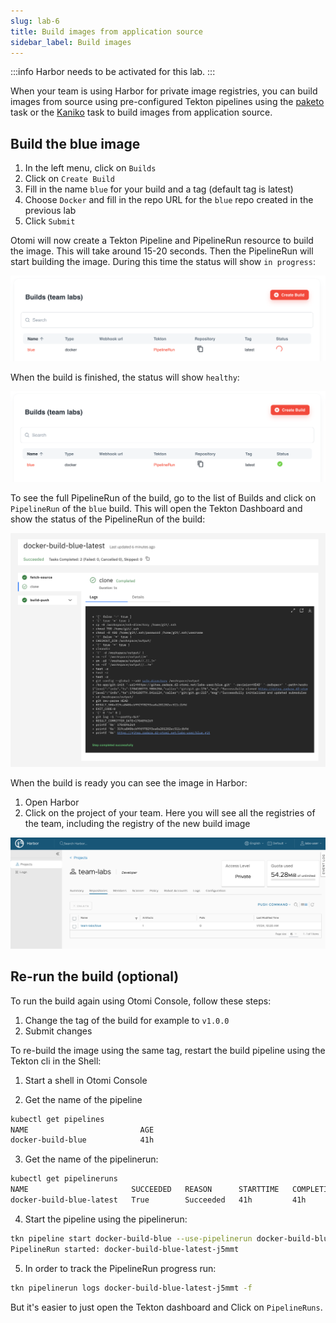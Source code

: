 ```yaml
---
slug: lab-6
title: Build images from application source
sidebar_label: Build images
---
```


:::info
Harbor needs to be activated for this lab.
:::

When your team is using Harbor for private image registries, you can build images from source using pre-configured Tekton pipelines using the [paketo](https://buildpacks.io/docs/buildpack-author-guide/package-a-buildpack/) task or the [Kaniko](https://github.com/GoogleContainerTools/kaniko) task to build images from application source.

## Build the blue image

1. In the left menu, click on `Builds`
2. Click on `Create Build`
3. Fill in the name `blue` for your build and a tag (default tag is latest)
4. Choose `Docker` and fill in the repo URL for the `blue` repo created in the previous lab
5. Click `Submit`

Otomi will now create a Tekton Pipeline and PipelineRun resource to build the image. This will take around 15-20 seconds. Then the PipelineRun will start building the image. During this time the status will show `in progress`:

![build status](../../img/build-status.png)

When the build is finished, the status will show `healthy`:

![build status](../../img/build-status-1.png)

To see the full PipelineRun of the build, go to the list of Builds and click on `PipelineRun` of the `blue` build. This will open the Tekton Dashboard and show the status of the PipelineRun of the build:

![build status](../../img/build-status-2.png)

When the build is ready you can see the image in Harbor:

1. Open Harbor
2. Click on the project of your team. Here you will see all the registries of the team, including the registry of the new build image

![build status](../../img/build-status-3.png)

## Re-run the build (optional)

To run the build again using Otomi Console, follow these steps:

1. Change the tag of the build for example to `v1.0.0`
2. Submit changes

To re-build the image using the same tag, restart the build pipeline using the Tekton cli in the Shell:

1. Start a shell in Otomi Console

2. Get the name of the pipeline

```bash
kubectl get pipelines
NAME                         AGE
docker-build-blue            41h
```

3. Get the name of the pipelinerun:

```bash
kubectl get pipelineruns
NAME                       SUCCEEDED   REASON      STARTTIME   COMPLETIONTIME
docker-build-blue-latest   True        Succeeded   41h         41h
```

4. Start the pipeline using the pipelinerun:

```bash
tkn pipeline start docker-build-blue --use-pipelinerun docker-build-blue-latest
PipelineRun started: docker-build-blue-latest-j5mmt
```

5. In order to track the PipelineRun progress run:

```bash
tkn pipelinerun logs docker-build-blue-latest-j5mmt -f
```

But it's easier to just open the Tekton dashboard and Click on `PipelineRuns`.

